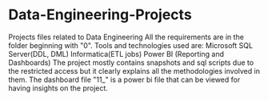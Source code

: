# Data-Engineering-Projects
Projects files related to Data Engineering
All the requirements are in the folder beginning with "0". Tools and technologies used are:
Microsoft SQL Server(DDL, DML)
Informatica(ETL jobs)
Power BI (Reporting and Dashboards)
The project mostly contains snapshots and sql scripts due to the restricted access but it clearly explains all the methodologies involved in them. 
The dashboard file "11_" is a power bi file that can be viewed for having insights on the project.

